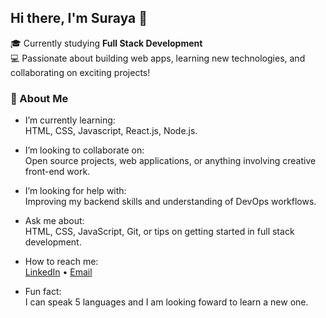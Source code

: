 ## Hi there, I'm Suraya 👋

🎓 Currently studying **Full Stack Development**  
💻 Passionate about building web apps, learning new technologies, and collaborating on exciting projects!


### 🚀 About Me

- I’m currently learning:  
  HTML, CSS, Javascript, React.js, Node.js.
  
- I’m looking to collaborate on:  
  Open source projects, web applications, or anything involving creative front-end work.
  
- I’m looking for help with:  
  Improving my backend skills and understanding of DevOps workflows.
  
- Ask me about:  
  HTML, CSS, JavaScript, Git, or tips on getting started in full stack development.
  
- How to reach me:  
  [LinkedIn](https://www.linkedin.com/in/suraya-mattar) • [Email](mailto:surayacsm@gmail.com)
  
- Fun fact:  
  I can speak 5 languages and I am looking foward to learn a new one.




